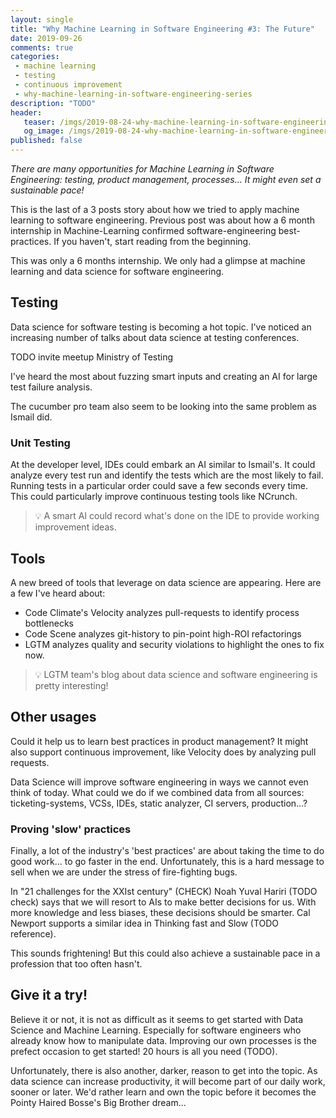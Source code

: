 ```yaml
---
layout: single
title: "Why Machine Learning in Software Engineering #3: The Future"
date: 2019-09-26
comments: true
categories:
 - machine learning
 - testing
 - continuous improvement
 - why-machine-learning-in-software-engineering-series
description: "TODO"
header:
   teaser: /imgs/2019-08-24-why-machine-learning-in-software-engineering-3-the-future/TODO-teaser.jpeg
   og_image: /imgs/2019-08-24-why-machine-learning-in-software-engineering-3-the-future/TODO-og.jpeg
published: false
---
```

_There are many opportunities for Machine Learning in Software Engineering: testing, product management, processes... It might even set a sustainable pace!_

This is the last of a 3 posts story about how we tried to apply machine learning to software engineering. Previous post was about how a 6 month internship in Machine-Learning confirmed software-engineering best-practices. If you haven't, start reading from the beginning.

This was only a 6 months internship. We only had a glimpse at machine learning and data science for software engineering.

## Testing

Data science for software testing is becoming a hot topic. I've noticed an increasing number of talks about data science at testing conferences.

TODO invite meetup Ministry of Testing

I've heard the most about fuzzing smart inputs and creating an AI for large test failure analysis.

The cucumber pro team also seem to be looking into the same problem as Ismail did.

### Unit Testing

At the developer level, IDEs could embark an AI similar to Ismail's. It could analyze every test run and identify the tests which are the most likely to fail. Running tests in a particular order could save a few seconds every time. This could particularly improve continuous testing tools like NCrunch.

> 💡 A smart AI could record what's done on the IDE to provide working improvement ideas.

## Tools

A new breed of tools that leverage on data science are appearing. Here are a few I've heard about:

*   Code Climate's Velocity analyzes pull-requests to identify process bottlenecks
*   Code Scene analyzes git-history to pin-point high-ROI refactorings
*   LGTM analyzes quality and security violations to highlight the ones to fix now. 

> 💡 LGTM team's blog about data science and software engineering is pretty interesting!

## Other usages

Could it help us to learn best practices in product management? It might also support continuous improvement, like Velocity does by analyzing pull requests.

Data Science will improve software engineering in ways we cannot even think of today. What could we do if we combined data from all sources: ticketing-systems, VCSs, IDEs, static analyzer, CI servers, production...?

### Proving 'slow' practices

Finally, a lot of the industry's 'best practices' are about taking the time to do good work... to go faster in the end. Unfortunately, this is a hard message to sell when we are under the stress of fire-fighting bugs.

In "21 challenges for the XXIst century" (CHECK) Noah Yuval Hariri (TODO check) says that we will resort to AIs to make better decisions for us. With more knowledge and less biases, these decisions should be smarter. Cal Newport supports a similar idea in Thinking fast and Slow (TODO reference).

This sounds frightening! But this could also achieve a sustainable pace in a profession that too often hasn't.

## Give it a try!

Believe it or not, it is not as difficult as it seems to get started with Data Science and Machine Learning. Especially for software engineers who already know how to manipulate data. Improving our own processes is the prefect occasion to get started! 20 hours is all you need (TODO).

Unfortunately, there is also another, darker, reason to get into the topic. As data science can increase productivity, it will become part of our daily work, sooner or later. We'd rather learn and own the topic before it becomes the Pointy Haired Bosse's Big Brother dream...